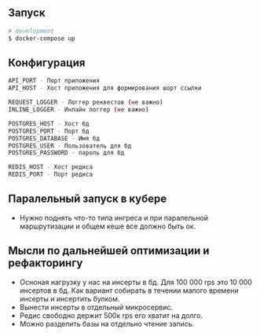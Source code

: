 ## Запуск

```bash
# development
$ docker-compose up
```

## Конфигурация

```bash
API_PORT - Порт приложения
API_HOST - Хост приложения для формирования шорт ссылки

REQUEST_LOGGER - Логгер реквестов (не важно)
INLINE_LOGGER - Инлайн логгер (не важно)

POSTGRES_HOST - Хост бд
POSTGRES_PORT - Порт бд
POSTGRES_DATABASE - Имя бд
POSTGRES_USER - Пользователь для бд
POSTGRES_PASSWORD - пароль для бд

REDIS_HOST - Хост редиса
REDIS_PORT - Порт редиса
```

## Паралельный запуск в кубере
- Нужно поднять что-то типа ингреса и при паралельной маршрутизации и общем кеше все должно быть ок.

## Мысли по дальнейшей оптимизации и рефакторингу
- Осноная нагрузку у нас на инсерты в бд. Для 100 000 rps это 10 000 инсертов в бд. Как вариант собирать в течении малого времени инсерты и инсертить булком.
- Вынести инсерты в отдельный микросервис.
- Редис свободно держит 500к rps его хватит на долго.
- Можно разделить базы на отдельно чтение запись.